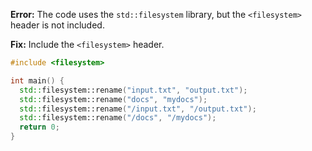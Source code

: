 **Error:** The code uses the `std::filesystem` library, but the `<filesystem>` header is not included.

**Fix:** Include the `<filesystem>` header.

```cpp
#include <filesystem>

int main() {
  std::filesystem::rename("input.txt", "output.txt");
  std::filesystem::rename("docs", "mydocs");
  std::filesystem::rename("/input.txt", "/output.txt");
  std::filesystem::rename("/docs", "/mydocs");
  return 0;
}
```
